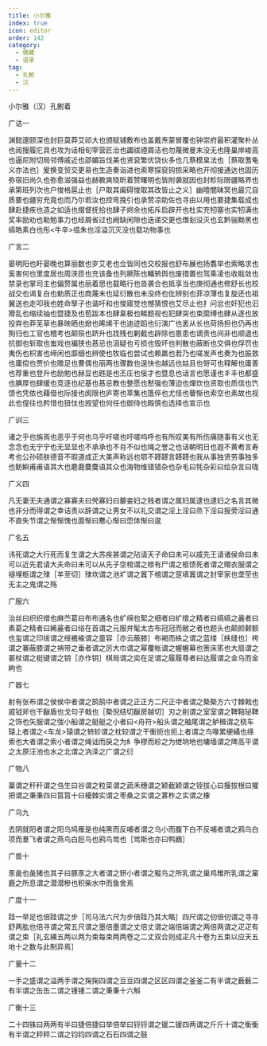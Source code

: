 ```yaml
---
title: 小尔雅
index: true
icon: editor
order: 142
category:
  - 儒藏
  - 语录
tag:
  - 孔鲋
  - 汉
---
```


小尔雅（汉）孔鲋着  

广诂一  

渊懿邃颐深也封巨莫莽艾祁大也颁赋铺敷布也盖戴焘蒙冒覆也钟崇府最积灌聚朴丛也阅搜履庀具也攻为话相旬宰营匠治也蠲祓禋屑洁也勿蔑微曼末没无也隆巢岸峻高也逼尼附切局邻傅戚近也邵媚旨伐美也贤裒繁优饶伙多也几蔡模臬法也［蔡取蓍龟义亦法也］爰换变贸交更易也生造奏诣进也索寒探裒钩掠采略也开彻接通达也固历弥宿旧尚久也弥愈滋强益也赫斁爽晓昕着赞曙明也皆附袭就因也封畛际限疆略界也承第班列次也户悛格扈止也［户取其阖碍悛取其改皆止之义］幽曀闇昧冥也最宂自质要也疆穷充竟也而乃尔若汝也控弯挽引也承赞凉助佐也寻由以用也要捷集载成也肆赴捷疾也造之如适也掇督抚拾也肆子烬余也拓斥启辟开也杜实充牣塞也实牣满也奖率励劝也勒勉事力也经屑省过也阙缺闲隙也迭递交更也熸刬没灭也玄黔骊黝黑也缟皓素白也彤<牛辛>缊朱也淫溢沉灭没也载功物事也  

广言二  

晏明阳也盱晏晚也算丽数也穸艾老也佥皆同也交校报也舒布展也扬翥举也索略求也奚害何也里度居也周浃匝也充该备也列厥陈也轓辀舆也废措置也驾乘凌也收戢敛也禁录也掌司主也偏赘属也丽着思也载略行也沓袭合也抵享当也庚彻通也修舒长也校战交也谒复白也勅质正也商蔑末也延衍散也未没终也仳辨别也菲凉薄也复旋还也祖翼送也走叩我也姓命孥子也谐吁和也悛寤觉也憾猜恨也艾尽止也扌问忿也奸犯也汩猾乱也缩续抽也暨捷及也苞跋本也肆臬极也睇题视也犯肆突也束縻缚也肆从逐也放投弃也莽芜草也暴映晒也焮也晞烯干也迪迹蹈也衍演广也袤从长也荷扬担也仍再也狥归也工官也稽考也颠殒也跻升也戕残也剿截也辟除也慁患也谪责也间非也顺退也抗御也斩取也蚩戏也褊狭也惎忌也沮疑也亏损也毁坏也判散也蔽断也交俱也俘罚也夷伤也枳害也缔闲也靡细也辨使也牧临也尝试也赖羸也若乃也嗟发声也奏为也振救也庸偿也贾价也赡足也曹偶也丽两也骤数也逞快也越远也姑且也哿可也释解也庸善也荐重也登升也励勉也赫显也韪是也丕庄也佞才也暨息也话言也愿谨也丯丰也都盛也腆厚也肆缓也竞逐也纪基也惎忌教也整愿也慭强也薄迫也燀炊也资取也质信也饩馈也凭依也藉借也际接也阂限也庐寄也萃集也簉倅也尤怪也瞢惭也索空也素故也视此也偟往也矜惜也狃忲也觊望也何任也御侍也殿慎也选择也宣示也  

广训三  

诸之乎也旃焉也恶乎于何也乌乎吁嗟也吁嗟呜呼也有所叹美有所伤痛随事有义也无念念也无宁宁也无显显也不承承也不肖不似也绳之誉之也诘朝明日也遐不黄耇言寿考也公孙硕肤德音不瑕道成正大美声称远也鄂不韚韚言韚韚也我从事独贤劳事独多也鲂鱮甫甫语其大也麀鹿麌麌语其众也海物维错错杂也杂毛曰牦杂彩曰绘杂言曰哤  

广义四  

凡无妻无夫通谓之寡寡夫曰焭寡妇曰嫠妾妇之贱者谓之属妇属逮也逮妇之名言其微也非分而得谓之幸诘责以辞谓之让男女不以礼交谓之淫上淫曰烝下淫曰报旁淫曰通不直失节谓之惭惭愧也面惭曰戁心惭曰恧体惭曰逡  

广名五  

讳死谓之大行死而复生谓之大苏疾甚谓之阽请天子命曰未可以戚先王请诸侯命曰未可以近先君请大夫命曰未可以从先子空棺谓之榇有尸谓之柩馈死者谓之赗衣服谓之襚埋柩谓之殔［羊至切］殔坎谓之池圹谓之竁下棺谓之窆填竁谓之封宰家也垄茔也无主之鬼谓之殇  

广服六  

治丝曰织织缯也麻苎葛曰布布通名也纩绵也絮之细者曰纩缯之精者曰缟缟之麄者曰素葛之精者曰絺麄者曰绤在首谓之元服弁髦太古布冠冠而敝之者也题头也颠颜颡额也玺谓之印绂谓之绶襜褕谓之童容［亦云蔽膝］布褐而紩之谓之蓝缕［紩缝也］袴谓之褰蔽膝谓之袡带之垂者谓之厉大巾谓之幂覆帐谓之幄幄幕也箦床笫也大扇谓之翣杖谓之梃键谓之钥［亦作钥］棋局谓之奕在足谓之履履尊者曰达履谓之金乌而金絇也  

广器七  

射有张布谓之侯侯中者谓之鹄鹄中者谓之正正方二尺正中者谓之槷槷方六寸棘戟也戚钺斧也干瞂盾也戈句子戟也［槷倪结切瞂房越切］刃之削谓之室室谓之鞞鞛珌鞞之饰也矢服谓之弢小船谓之艇艇之小者曰<舟符>船头谓之舳尾谓之舻楫谓之桡车辕上者谓之<车龙>辕谓之辀轸谓之枕较谓之干衡扼也扼上者谓之鸟喙累绠繘也绦索也大者谓之索小者谓之绳诎而戾之为糹争樛而紾之为绁垧地也墉墙谓之陴高平谓之太原汪池也水之北谓之汭泽之广谓之衍  

广物八  

藁谓之秆秆谓之刍生曰谷谓之粒菜谓之蔬禾穗谓之颖截颖谓之铚拔心曰揠拔根曰擢把谓之秉秉四曰筥筥十曰櫌棘实谓之枣桑之实谓之葚柞之实谓之橡  

广乌九  

去阴就阳者谓之阳乌鸠雁是也纯黑而反哺者谓之乌小而腹下白不反哺者谓之鸦乌白项而羣飞者谓之燕鸟白脰鸟也鸦鸟鸴也［鸴斯也亦曰鸭鶋］  

广兽十  

豕彘也彘猪也其子曰豚豕之大者谓之豜小者谓之豵鸟之所乳谓之巢鸡雉所乳谓之窠鹿之所息谓之潜潜槮也积柴水中而鱼舍焉  

广度十一  

跬一举足也倍跬谓之步［司马法六尺为步倍跬乃其大略］四尺谓之仞倍仞谓之寻寻舒两肱也倍寻谓之常五尺谓之墨倍墨谓之丈倍丈谓之端倍端谓之两倍两谓之疋疋有谓之束［礼玄纁五两以两为束每束两两卷之二丈双合则成疋凡十卷为五束以应天五地十之数与此制异焉］  

广量十二  

一手之盛谓之溢两手谓之掬掬四谓之豆豆四谓之区区四谓之釜釜二有半谓之薮薮二有半谓之缶缶二谓之锺锺二谓之秉秉十六斛  

广衡十三  

二十四铢曰两两有半曰捷倍捷曰举倍举曰锊锊谓之锾二锾四两谓之斤斤十谓之衡衡有半谓之秤秤二谓之钧钧四谓之石石四谓之鼓  
